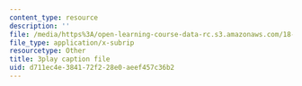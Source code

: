 ```yaml
---
content_type: resource
description: ''
file: /media/https%3A/open-learning-course-data-rc.s3.amazonaws.com/18-06-linear-algebra-spring-2010/d711ec4e384172f228e0aeef457c36b2_IZqwi0wJovM.srt
file_type: application/x-subrip
resourcetype: Other
title: 3play caption file
uid: d711ec4e-3841-72f2-28e0-aeef457c36b2
---
```

